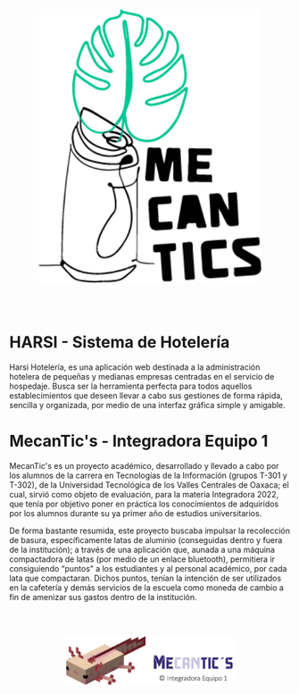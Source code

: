 <p align="center"><a href="https://github.com/VictorGabrielValenciaGarcia/MecanTics_Project" target="_blank"><img src="./public/Img/logo.png" width="400" alt="Mecantic's Logo"></a></p>

<br>
<br>

# HARSI - Sistema de Hotelería

Harsi Hotelería, es una aplicación web destinada a la administración hotelera de pequeñas y medianas empresas centradas en el servicio de hospedaje. Busca ser la herramienta perfecta para todos aquellos establecimientos que deseen llevar a cabo sus gestiones de forma rápida, sencilla y organizada, por medio de una interfaz gráfica simple y amigable.

# MecanTic's - Integradora Equipo 1

MecanTic's es un proyecto académico, desarrollado y llevado a cabo por los alumnos de la carrera en Tecnologías de la Información (grupos T-301 y T-302), de la Universidad Tecnológica de los Valles Centrales de Oaxaca; el cual, sirvió como objeto de evaluación, para la materia Integradora 2022,  que tenía por objetivo poner en práctica los conocimientos de adquiridos por los alumnos durante su ya primer año de estudios universitarios. 

De forma bastante resumida, este proyecto buscaba impulsar la recolección de basura, específicamente latas de aluminio (conseguidas dentro y fuera de la institución); a través de una aplicación que, aunada a una máquina compactadora de latas (por medio de un enlace bluetooth), permitiera ir consiguiendo “puntos” a los estudiantes y al personal académico, por cada lata que compactaran. Dichos puntos, tenían la intención de ser utilizados en la cafetería y demás servicios de la escuela como moneda de cambio a fin de amenizar sus gastos dentro de la institución.

<br>
<br>

<p align="center"><a href="https://github.com/VictorGabrielValenciaGarcia/MecanTics_Project" target="_blank"><img src="./public/Img/large.png" width="300" alt="Mecantic's Logo"></a></p>
